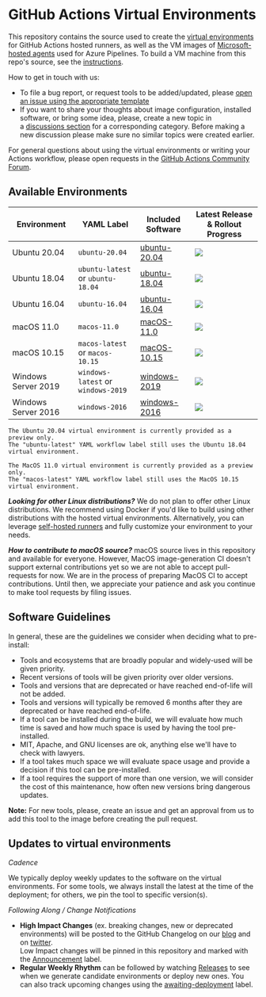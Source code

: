 # GitHub Actions Virtual Environments
This repository contains the source used to create the [virtual environments](https://help.github.com/en/actions/reference/virtual-environments-for-github-hosted-runners) for GitHub Actions hosted runners, as well as the VM images of [Microsoft-hosted agents](https://docs.microsoft.com/en-us/azure/devops/pipelines/agents/hosted?view=azure-devops#use-a-microsoft-hosted-agent) used for Azure Pipelines. To build a VM machine from this repo's source, see the [instructions](./help/CreateImageAndAzureResources.md).

How to get in touch with us:
- To file a bug report, or request tools to be added/updated, please [open an issue using the appropriate template](https://github.com/actions/virtual-environments/issues/new/choose)
- If you want to share your thoughts about image configuration, installed software, or bring some idea, please, create a new topic in a [discussions section](https://github.com/actions/virtual-environments/discussions) for a corresponding category. Before making a new discussion please make sure no similar topics were created earlier.

For general questions about using the virtual environments or writing your Actions workflow, please open requests in the [GitHub Actions Community Forum](https://github.community/c/github-actions/41).

## Available Environments
| Environment | YAML Label | Included Software | Latest Release & Rollout Progress |
| --------------------|---------------------|--------------------|---------------------|
| Ubuntu 20.04 | `ubuntu-20.04` | [ubuntu-20.04] | [![](https://actionvirtualenvironmentsstatus.azurewebsites.net/api/status?imageName=ubuntu20&badge=1)](https://actionvirtualenvironmentsstatus.azurewebsites.net/api/status?imageName=ubuntu20&redirect=1)
| Ubuntu 18.04 | `ubuntu-latest` or `ubuntu-18.04` | [ubuntu-18.04] | [![](https://actionvirtualenvironmentsstatus.azurewebsites.net/api/status?imageName=ubuntu18&badge=1)](https://actionvirtualenvironmentsstatus.azurewebsites.net/api/status?imageName=ubuntu18&redirect=1)
| Ubuntu 16.04 | `ubuntu-16.04` | [ubuntu-16.04] | [![](https://actionvirtualenvironmentsstatus.azurewebsites.net/api/status?imageName=ubuntu16&badge=1)](https://actionvirtualenvironmentsstatus.azurewebsites.net/api/status?imageName=ubuntu16&redirect=1) |
| macOS 11.0 | `macos-11.0` | [macOS-11.0] | [![](https://actionvirtualenvironmentsstatus.azurewebsites.net/api/status?imageName=macos-11.0&badge=1)](https://actionvirtualenvironmentsstatus.azurewebsites.net/api/status?imageName=macos-11.0&redirect=1)
| macOS 10.15 | `macos-latest` or `macos-10.15` | [macOS-10.15] | [![](https://actionvirtualenvironmentsstatus.azurewebsites.net/api/status?imageName=macos-10.15&badge=1)](https://actionvirtualenvironmentsstatus.azurewebsites.net/api/status?imageName=macos-10.15&redirect=1)
| Windows Server 2019 | `windows-latest` or `windows-2019` | [windows-2019] | [![](https://actionvirtualenvironmentsstatus.azurewebsites.net/api/status?imageName=windows-2019&badge=1)](https://actionvirtualenvironmentsstatus.azurewebsites.net/api/status?imageName=windows-2019&redirect=1)
| Windows Server 2016 | `windows-2016` | [windows-2016] | [![](https://actionvirtualenvironmentsstatus.azurewebsites.net/api/status?imageName=windows-2016&badge=1)](https://actionvirtualenvironmentsstatus.azurewebsites.net/api/status?imageName=windows-2016&redirect=1)
```
The Ubuntu 20.04 virtual environment is currently provided as a preview only.
The "ubuntu-latest" YAML workflow label still uses the Ubuntu 18.04 virtual environment.
```
```
The MacOS 11.0 virtual environment is currently provided as a preview only.
The "macos-latest" YAML workflow label still uses the MacOS 10.15 virtual environment.
```

***Looking for other Linux distributions?*** We do not plan to offer other Linux distributions. We recommend using Docker if you'd like to build using other distributions with the hosted virtual environments. Alternatively, you can leverage [self-hosted runners] and fully customize your environment to your needs.

***How to contribute to macOS source?*** macOS source lives in this repository and available for everyone. However, MacOS image-generation CI doesn't support external contributions yet so we are not able to accept pull-requests for now.
We are in the process of preparing MacOS CI to accept contributions. Until then, we appreciate your patience and ask you continue to make tool requests by filing issues.

## Software Guidelines
In general, these are the guidelines we consider when deciding what to pre-install:

- Tools and ecosystems that are broadly popular and widely-used will be given priority.
- Recent versions of tools will be given priority over older versions.
- Tools and versions that are deprecated or have reached end-of-life will not be added.
- Tools and versions will typically be removed 6 months after they are deprecated or have reached end-of-life.
- If a tool can be installed during the build, we will evaluate how much time is saved
 and how much space is used by having the tool pre-installed.
- MIT, Apache, and GNU licenses are ok, anything else we'll have to check with lawyers.
- If a tool takes much space we will evaluate space usage and provide a decision if this tool can be pre-installed.
- If a tool requires the support of more than one version, we will consider the cost of this maintenance, how often new versions bring dangerous updates.

**Note:** For new tools, please, create an issue and get an approval from us to add this tool to the image before creating the pull request.

## Updates to virtual environments
*Cadence*

We typically deploy weekly updates to the software on the virtual environments.
For some tools, we always install the latest at the time of the deployment; for others,
we pin the tool to specific version(s).

*Following Along / Change Notifications*

* **High Impact Changes** (ex. breaking changes, new or deprecated environments) will be posted to the GitHub Changelog on our [blog](https://github.blog/changelog/) and on [twitter](https://twitter.com/GHchangelog).  
Low Impact changes will be pinned in this repository and marked with the [Announcement](https://github.com/actions/virtual-environments/labels/Announcement) label.
* **Regular Weekly Rhythm** can be followed by watching [Releases](https://github.com/actions/virtual-environments/releases) to see when we generate candidate environments or deploy new ones. You can also track upcoming changes using the [awaiting-deployment](https://github.com/actions/virtual-environments/labels/awaiting-deployment) label.

[ubuntu-20.04]: https://github.com/actions/virtual-environments/blob/main/images/linux/Ubuntu2004-README.md
[ubuntu-18.04]: https://github.com/actions/virtual-environments/blob/main/images/linux/Ubuntu1804-README.md
[ubuntu-16.04]: https://github.com/actions/virtual-environments/blob/main/images/linux/Ubuntu1604-README.md
[Windows-2019]: https://github.com/actions/virtual-environments/blob/main/images/win/Windows2019-Readme.md
[windows-2016]: https://github.com/actions/virtual-environments/blob/main/images/win/Windows2016-Readme.md
[macOS-10.15]: https://github.com/actions/virtual-environments/blob/main/images/macos/macos-10.15-Readme.md
[macOS-11.0]: https://github.com/actions/virtual-environments/blob/main/images/macos/macos-11.0-Readme.md
[self-hosted runners]: https://help.github.com/en/actions/hosting-your-own-runners

